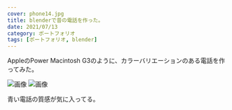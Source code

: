 ```yaml
---
cover: phone14.jpg
title: blenderで昔の電話を作った。
date: 2021/07/13
category: ポートフォリオ
tags: [ポートフォリオ, blender]
---
```


AppleのPower Macintosh G3のように、カラーバリエーションのある電話を作ってみた。

<!--more-->

![画像](/my-home/cover/phone13.jpg)
![画像](/my-home/cover/phone14.jpg)

青い電話の質感が気に入ってる。